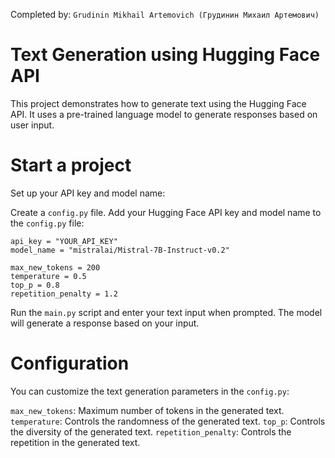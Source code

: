 Completed by: `Grudinin Mikhail Artemovich (Грудинин Михаил Артемович)`

# Text Generation using Hugging Face API

This project demonstrates how to generate text using the Hugging Face API. It uses a pre-trained language model to generate responses based on user input.

# Start a project

Set up your API key and model name:

Create a `config.py` file.
Add your Hugging Face API key and model name to the `config.py` file:
```
api_key = "YOUR_API_KEY"
model_name = "mistralai/Mistral-7B-Instruct-v0.2"

max_new_tokens = 200
temperature = 0.5
top_p = 0.8
repetition_penalty = 1.2
```

Run the `main.py` script and enter your text input when prompted. The model will generate a response based on your input.

# Configuration
You can customize the text generation parameters in the `config.py`:

`max_new_tokens`: Maximum number of tokens in the generated text.
`temperature`: Controls the randomness of the generated text.
`top_p`: Controls the diversity of the generated text.
`repetition_penalty`: Controls the repetition in the generated text.
